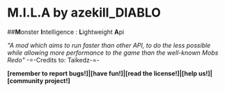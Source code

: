 # M.I.L.A by azekill_DIABLO
##**M**onster **I**ntelligence : **L**ightweight **A**pi

*"A mod which aims to run faster than other API, to do the less possible while allowing more performance to the game than the well-known Mobs Redo"* -=-Credits to: Taikedz-=-

**[remember to report bugs!]|[have fun!]|[read the license!]|[help us!]|[community project!]**

